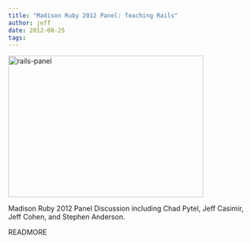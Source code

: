 ```yaml
---
title: "Madison Ruby 2012 Panel: Teaching Rails"
author: jeff
date: 2012-08-25
tags:
---
```


<img src="/images/rails-panel.jpg" alt="rails-panel" width="395" height="286">

Madison Ruby 2012 Panel Discussion including Chad Pytel, Jeff Casimir, Jeff Cohen, and Stephen Anderson.

READMORE
